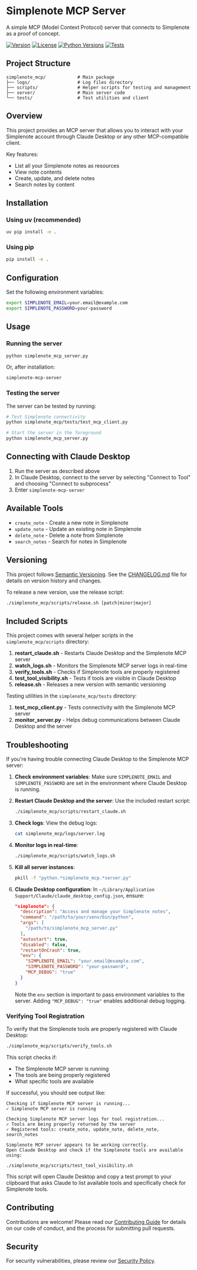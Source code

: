 # Simplenote MCP Server

A simple MCP (Model Context Protocol) server that connects to Simplenote as a proof of concept.

[![Version](https://img.shields.io/badge/version-0.2.0-blue.svg)](./CHANGELOG.md)
[![License](https://img.shields.io/badge/license-MIT-green.svg)](./LICENSE)
[![Python Versions](https://img.shields.io/badge/python-3.9%20%7C%203.10%20%7C%203.11-blue)](./setup.py)
[![Tests](https://github.com/docdyhr/simplenote-mcp-server/actions/workflows/python-tests.yml/badge.svg)](https://github.com/docdyhr/simplenote-mcp-server/actions)

## Project Structure

```
simplenote_mcp/            # Main package
├── logs/                  # Log files directory
├── scripts/               # Helper scripts for testing and management
├── server/                # Main server code
└── tests/                 # Test utilities and client
```

## Overview

This project provides an MCP server that allows you to interact with your Simplenote account through Claude Desktop or any other MCP-compatible client.

Key features:
- List all your Simplenote notes as resources
- View note contents
- Create, update, and delete notes
- Search notes by content

## Installation

### Using uv (recommended)

```bash
uv pip install -e .
```

### Using pip

```bash
pip install -e .
```

## Configuration

Set the following environment variables:

```bash
export SIMPLENOTE_EMAIL=your.email@example.com
export SIMPLENOTE_PASSWORD=your-password
```

## Usage

### Running the server

```bash
python simplenote_mcp_server.py
```

Or, after installation:

```bash
simplenote-mcp-server
```

### Testing the server

The server can be tested by running:

```bash
# Test Simplenote connectivity
python simplenote_mcp/tests/test_mcp_client.py

# Start the server in the foreground
python simplenote_mcp_server.py
```

## Connecting with Claude Desktop

1. Run the server as described above
2. In Claude Desktop, connect to the server by selecting "Connect to Tool" and choosing "Connect to subprocess"
3. Enter `simplenote-mcp-server`

## Available Tools

- `create_note` - Create a new note in Simplenote
- `update_note` - Update an existing note in Simplenote
- `delete_note` - Delete a note from Simplenote
- `search_notes` - Search for notes in Simplenote

## Versioning

This project follows [Semantic Versioning](https://semver.org/). See the [CHANGELOG.md](./CHANGELOG.md) file for details on version history and changes.

To release a new version, use the release script:

```bash
./simplenote_mcp/scripts/release.sh [patch|minor|major]
```

## Included Scripts

This project comes with several helper scripts in the `simplenote_mcp/scripts` directory:

1. **restart_claude.sh** - Restarts Claude Desktop and the Simplenote MCP server
2. **watch_logs.sh** - Monitors the Simplenote MCP server logs in real-time
3. **verify_tools.sh** - Checks if Simplenote tools are properly registered
4. **test_tool_visibility.sh** - Tests if tools are visible in Claude Desktop
5. **release.sh** - Releases a new version with semantic versioning

Testing utilities in the `simplenote_mcp/tests` directory:

1. **test_mcp_client.py** - Tests connectivity with the Simplenote MCP server
2. **monitor_server.py** - Helps debug communications between Claude Desktop and the server

## Troubleshooting

If you're having trouble connecting Claude Desktop to the Simplenote MCP server:

1. **Check environment variables**: Make sure `SIMPLENOTE_EMAIL` and `SIMPLENOTE_PASSWORD` are set in the environment where Claude Desktop is running.

2. **Restart Claude Desktop and the server**: Use the included restart script:
   ```bash
   ./simplenote_mcp/scripts/restart_claude.sh
   ```

3. **Check logs**: View the debug logs:
   ```bash
   cat simplenote_mcp/logs/server.log
   ```

4. **Monitor logs in real-time**:
   ```bash
   ./simplenote_mcp/scripts/watch_logs.sh
   ```

5. **Kill all server instances**:
   ```bash
   pkill -f "python.*simplenote_mcp.*server.py"
   ```

6. **Claude Desktop configuration**: In `~/Library/Application Support/Claude/claude_desktop_config.json`, ensure:
   ```json
   "simplenote": {
     "description": "Access and manage your Simplenote notes",
     "command": "/path/to/your/venv/bin/python",
     "args": [
       "/path/to/simplenote_mcp_server.py"
     ],
     "autostart": true,
     "disabled": false,
     "restartOnCrash": true,
     "env": {
       "SIMPLENOTE_EMAIL": "your.email@example.com",
       "SIMPLENOTE_PASSWORD": "your-password",
       "MCP_DEBUG": "true"
     }
   }
   ```
   Note the `env` section is important to pass environment variables to the server. Adding `"MCP_DEBUG": "true"` enables additional debug logging.

### Verifying Tool Registration

To verify that the Simplenote tools are properly registered with Claude Desktop:

```bash
./simplenote_mcp/scripts/verify_tools.sh
```

This script checks if:
- The Simplenote MCP server is running
- The tools are being properly registered
- What specific tools are available

If successful, you should see output like:

```
Checking if Simplenote MCP server is running...
✓ Simplenote MCP server is running

Checking Simplenote MCP server logs for tool registration...
✓ Tools are being properly returned by the server
✓ Registered tools: create_note, update_note, delete_note, search_notes

Simplenote MCP server appears to be working correctly.
Open Claude Desktop and check if the Simplenote tools are available using:

./simplenote_mcp/scripts/test_tool_visibility.sh
```

This script will open Claude Desktop and copy a test prompt to your clipboard that asks Claude to list available tools and specifically check for Simplenote tools.

## Contributing

Contributions are welcome! Please read our [Contributing Guide](./.github/CONTRIBUTING.md) for details on our code of conduct, and the process for submitting pull requests.

## Security

For security vulnerabilities, please review our [Security Policy](./.github/SECURITY.md).